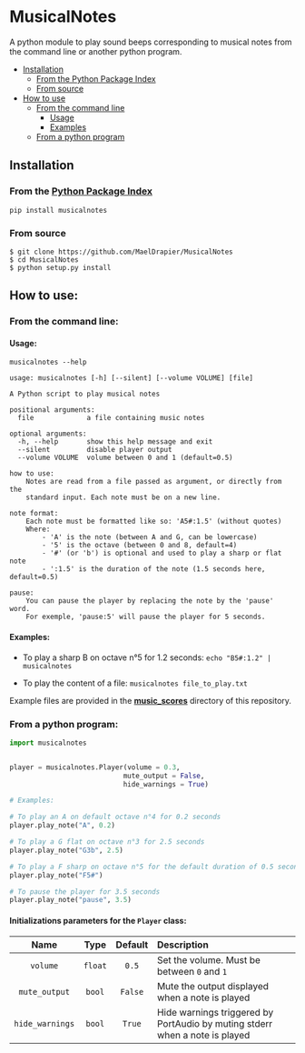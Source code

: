 # MusicalNotes

A python module to play sound beeps corresponding to musical notes from the command line or another python program.

- [Installation](#installation)
   - [From the Python Package Index](#from-the-python-package-index)
   - [From source](#from-source)
- [How to use](#how-to-use)
    - [From the command line](#from-the-command-line)
        - [Usage](#usage)
        - [Examples](#examples)
    - [From a python program](#from-a-python-program)

## Installation

### From the [Python Package Index](https://pypi.org/project/MusicalNotes/)

`pip install musicalnotes`

### From source

```
$ git clone https://github.com/MaelDrapier/MusicalNotes
$ cd MusicalNotes
$ python setup.py install
```

## How to use:

### From the command line:

#### Usage:
`musicalnotes --help`
```
usage: musicalnotes [-h] [--silent] [--volume VOLUME] [file]

A Python script to play musical notes

positional arguments:
  file             a file containing music notes

optional arguments:
  -h, --help       show this help message and exit
  --silent         disable player output
  --volume VOLUME  volume between 0 and 1 (default=0.5)

how to use:
    Notes are read from a file passed as argument, or directly from the
    standard input. Each note must be on a new line.

note format:
    Each note must be formatted like so: 'A5#:1.5' (without quotes)
    Where:
        - 'A' is the note (between A and G, can be lowercase)
        - '5' is the octave (between 0 and 8, default=4)
        - '#' (or 'b') is optional and used to play a sharp or flat note
        - ':1.5' is the duration of the note (1.5 seconds here, default=0.5)

pause:
    You can pause the player by replacing the note by the 'pause' word.
    For exemple, 'pause:5' will pause the player for 5 seconds.
```

#### Examples:
- To play a sharp B on octave n°5 for 1.2 seconds: `echo "B5#:1.2" | musicalnotes`

- To play the content of a file: `musicalnotes file_to_play.txt`

Example files are provided in the [**music_scores**](music_scores) directory of this repository.


### From a python program:
```Python
import musicalnotes


player = musicalnotes.Player(volume = 0.3,
                            mute_output = False,
                            hide_warnings = True)

# Examples:

# To play an A on default octave n°4 for 0.2 seconds
player.play_note("A", 0.2)

# To play a G flat on octave n°3 for 2.5 seconds
player.play_note("G3b", 2.5)

# To play a F sharp on octave n°5 for the default duration of 0.5 seconds
player.play_note("F5#")

# To pause the player for 3.5 seconds
player.play_note("pause", 3.5)
```

#### Initializations parameters for the `Player` class:

|Name|Type|Default|Description|
|:---:|:---:|:---:|:---|
|`volume`|`float`|`0.5`|Set the volume. Must be between `0` and `1`|
|`mute_output`|`bool`|`False`|Mute the output displayed when a note is played|
|`hide_warnings`|`bool`|`True`|Hide warnings triggered by PortAudio by muting stderr when a note is played|
